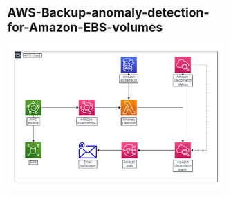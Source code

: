 # AWS-Backup-anomaly-detection-for-Amazon-EBS-volumes

![Project Architecture](https://github.com/AWS-First-Cloud-Journey/AWS-Backup-anomaly-detection-for-Amazon-EBS-volumes/blob/main/0007.png)
